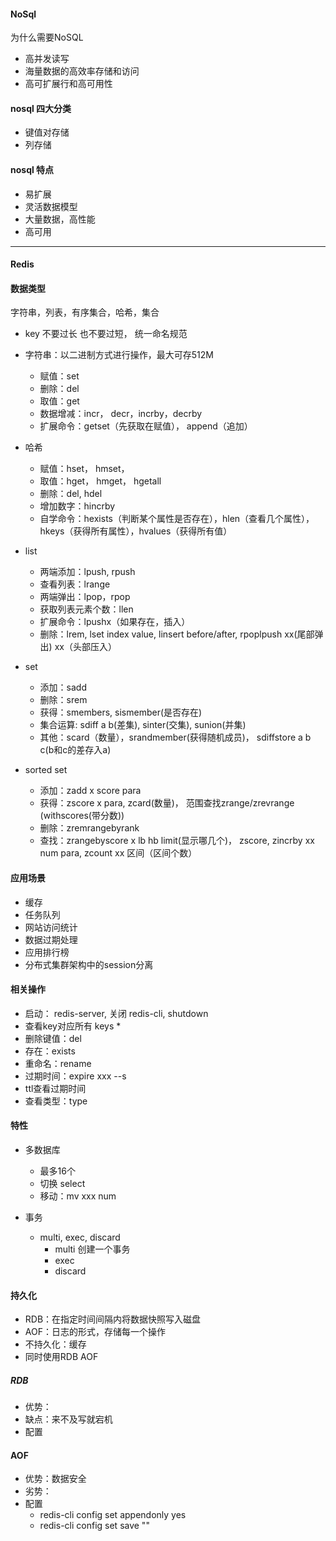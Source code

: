 
#### NoSql
为什么需要NoSQL
* 高并发读写
* 海量数据的高效率存储和访问
* 高可扩展行和高可用性

#### nosql 四大分类
* 键值对存储
* 列存储

#### nosql 特点
* 易扩展
* 灵活数据模型
* 大量数据，高性能
* 高可用

---

#### Redis

#### 数据类型
字符串，列表，有序集合，哈希，集合

* key 不要过长 也不要过短， 统一命名规范
* 字符串：以二进制方式进行操作，最大可存512M
  * 赋值：set
  * 删除：del
  * 取值：get
  * 数据增减：incr， decr，incrby，decrby
  * 扩展命令：getset（先获取在赋值）， append（追加）

* 哈希
  * 赋值：hset， hmset，
  * 取值：hget， hmget， hgetall
  * 删除：del, hdel
  * 增加数字：hincrby
  * 自学命令：hexists（判断某个属性是否存在），hlen（查看几个属性），hkeys（获得所有属性），hvalues（获得所有值）

* list
  * 两端添加：lpush, rpush
  * 查看列表：lrange
  * 两端弹出：lpop，rpop
  * 获取列表元素个数：llen
  * 扩展命令：lpushx（如果存在，插入）
  * 删除：lrem, lset index value, linsert before/after, rpoplpush xx(尾部弹出) xx（头部压入）

* set
  * 添加：sadd
  * 删除：srem
  * 获得：smembers, sismember(是否存在)
  * 集合运算: sdiff a b(差集), sinter(交集), sunion(并集)
  * 其他：scard（数量），srandmember(获得随机成员)， sdiffstore a b c(b和c的差存入a)

* sorted set
  * 添加：zadd x score para
  * 获得：zscore x para, zcard(数量)， 范围查找zrange/zrevrange (withscores(带分数))
  * 删除：zremrangebyrank
  * 查找：zrangebyscore x lb hb limit(显示哪几个)， zscore, zincrby xx num para, zcount xx 区间（区间个数）


#### 应用场景
* 缓存
* 任务队列
* 网站访问统计
* 数据过期处理
* 应用排行榜
* 分布式集群架构中的session分离

#### 相关操作
* 启动： redis-server, 关闭 redis-cli, shutdown
* 查看key对应所有 keys *
* 删除键值：del
* 存在：exists
* 重命名：rename
* 过期时间：expire xxx --s
* ttl查看过期时间
* 查看类型：type

#### 特性
* 多数据库
  * 最多16个
  * 切换 select
  * 移动：mv xxx num  

* 事务
  * multi, exec, discard
    * multi 创建一个事务
    * exec
    * discard

#### 持久化
* RDB：在指定时间间隔内将数据快照写入磁盘
* AOF：日志的形式，存储每一个操作
* 不持久化：缓存
* 同时使用RDB AOF

##### RDB
* 优势：
* 缺点：来不及写就宕机
* 配置

#### AOF
* 优势：数据安全
* 劣势：
* 配置
  * redis-cli config set appendonly yes
  * redis-cli config set save ""
